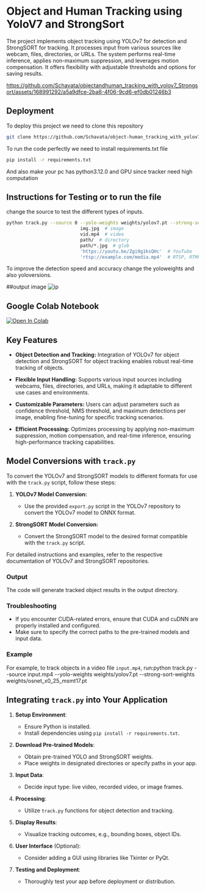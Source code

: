 # Object and Human Tracking using YoloV7 and StrongSort
The project implements object tracking using YOLOv7 for detection and StrongSORT for tracking. It processes input from various sources like webcam, files, directories, or URLs. The system performs real-time inference, applies non-maximum suppression, and leverages motion compensation. It offers flexibility with adjustable thresholds and options for saving results.


https://github.com/Schavata/objectandhuman_tracking_with_yolov7_Strongsort/assets/168991292/a5a9dfce-2ba6-4f06-9cd6-ef0db01246b3


## Deployment

To deploy this project we need to clone this repository

```bash
git clone https://github.com/Schavata/object-human_tracking_with_yolov7-Strongsort.git
```
To run the code perfectly we need to install requirements.txt file
```bash
pip install -r requirements.txt
```

And also make your pc has python3.12.0 and GPU since tracker need high computation


## Instructions for Testing or to run the file
change the source to test the different types of inputs.

```bash
python track.py --source 0 --yolo-weights weights/yolov7.pt --strong-sort-weights weights/osnet_x0_25_msmt17.pt --show-vid
                           img.jpg  # image
                           vid.mp4  # video
                           path/  # directory
                           path/*.jpg  # glob
                           'https://youtu.be/Zgi9g1ksQHc'  # YouTube
                           'rtsp://example.com/media.mp4'  # RTSP, RTMP, HTTP stream
```

To improve the detection speed and accuracy change the yoloweights and also yoloversions.

##output image
![ip](https://github.com/Schavata/object-human_tracking_with_yolov7-Strongsort/assets/168991292/c5c4d68d-c0fa-492a-a251-5bf60aa90e71)

## Google Colab Notebook

[![Open In Colab](https://colab.research.google.com/assets/colab-badge.svg)](https://colab.research.google.com/drive/1RIWsZAMhzEmrB0FEjO-iH4kIF0nZZ1Xw?usp=sharing)

## Key Features

- **Object Detection and Tracking:** Integration of YOLOv7 for object detection and StrongSORT for object tracking enables robust real-time tracking of objects.
  
- **Flexible Input Handling:** Supports various input sources including webcams, files, directories, and URLs, making it adaptable to different use cases and environments.
  
- **Customizable Parameters:** Users can adjust parameters such as confidence threshold, NMS threshold, and maximum detections per image, enabling fine-tuning for specific tracking scenarios.
  
- **Efficient Processing:** Optimizes processing by applying non-maximum suppression, motion compensation, and real-time inference, ensuring high-performance tracking capabilities.

## Model Conversions with `track.py`

To convert the YOLOv7 and StrongSORT models to different formats for use with the `track.py` script, follow these steps:

1. **YOLOv7 Model Conversion:**
   - Use the provided `export.py` script in the YOLOv7 repository to convert the YOLOv7 model to ONNX format.

2. **StrongSORT Model Conversion:**
   - Convert the StrongSORT model to the desired format compatible with the `track.py` script.

For detailed instructions and examples, refer to the respective documentation of YOLOv7 and StrongSORT repositories.

### Output
The code will generate tracked object results in the output directory.


### Troubleshooting
- If you encounter CUDA-related errors, ensure that CUDA and cuDNN are properly installed and configured.
- Make sure to specify the correct paths to the pre-trained models and input data.

### Example
For example, to track objects in a video file `input.mp4`, run:python track.py --source input.mp4 --yolo-weights weights/yolov7.pt --strong-sort-weights weights/osnet_x0_25_msmt17.pt

## Integrating `track.py` into Your Application

1. **Setup Environment**:
   - Ensure Python is installed.
   - Install dependencies using `pip install -r requirements.txt`.

2. **Download Pre-trained Models**:
   - Obtain pre-trained YOLO and StrongSORT weights.
   - Place weights in designated directories or specify paths in your app.

3. **Input Data**:
   - Decide input type: live video, recorded video, or image frames.

4. **Processing**:
   - Utilize `track.py` functions for object detection and tracking.

5. **Display Results**:
   - Visualize tracking outcomes, e.g., bounding boxes, object IDs.

6. **User Interface** (Optional):
   - Consider adding a GUI using libraries like Tkinter or PyQt.

7. **Testing and Deployment**:
   - Thoroughly test your app before deployment or distribution.
  












